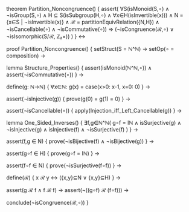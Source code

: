 theorem Partition_Noncongruence() {
  assert(
    ∀S(isMonoid(S,∘) ∧ ¬isGroup(S,∘) ∧ 
    H ⊆ S(isSubgroup(H,∘) ∧ ∀x∈H(isInvertible(x))) ∧
    N = {x∈S | ¬isInvertible(x)} ∧
    ℛ = partitionEquivRelation({N,H}) ∧
    ¬isCancellable(∘) ∧ ¬isCommutative(∘)) ⇒
    (¬isCongruence(ℛ,∘) ∨ ¬isIsomorphic(S/ℛ, ℤ₂×))
  )
} ↔

proof Partition_Noncongruence() {
  setStruct(S = ℕ^ℕ) →
  setOp(∘ = composition) →
  
  lemma Structure_Properties() {
    assert(isMonoid(ℕ^ℕ,∘)) ∧
    assert(¬isCommutative(∘))
  } →

  define(g: ℕ→ℕ) {
    ∀x∈ℕ: g(x) = case(x>0: x-1, x=0: 0)
  } →
  
  assert(¬isInjective(g)) {
    prove(g(0) = g(1) = 0)
  } →
  
  assert(¬isCancellable(∘)) {
    apply(Injection_iff_Left_Cancellable(g))
  } →

  lemma One_Sided_Inverses() {
    ∃f,g∈ℕ^ℕ(
      g∘f = Iℕ ∧
      isSurjective(g) ∧ ¬isInjective(g) ∧
      isInjective(f) ∧ ¬isSurjective(f)
    )
  } →

  assert(f,g ∈ N) {
    prove(¬isBijective(f) ∧ ¬isBijective(g))
  } →
  
  assert(g∘f ∈ H) {
    prove(g∘f = Iℕ)
  } →
  
  assert(f∘f ∈ N) {
    prove(¬isSurjective(f∘f))
  } →

  define(ℛ) {
    x ℛ y ↔ ({x,y}⊆N ∨ {x,y}⊆H)
  } →

  assert(g ℛ f ∧ f ℛ f) →
  assert(¬((g∘f) ℛ (f∘f))) →
  
  conclude(¬isCongruence(ℛ,∘))
}
